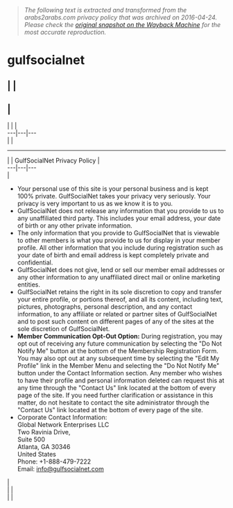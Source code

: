 > *The following text is extracted and transformed from the arabs2arabs.com privacy policy that was archived on 2016-04-24. Please check the [original snapshot on the Wayback Machine](https://web.archive.org/web/20160424135529id_/http%3A//gulfsocialnet.com/privacy.php) for the most accurate reproduction.*

# gulfsocialnet

|  |   
---  
|   
---  
|  |  |   
---|---|---  
|  |    
  
---  
|  | GulfSocialNet Privacy Policy |   
---|---|---  
| 

  * Your personal use of this site is your personal business and is kept 100% private. GulfSocialNet takes your privacy very seriously. Your privacy is very important to us as we know it is to you.
  * GulfSocialNet does not release any information that you provide to us to any unaffiliated third party. This includes your email address, your date of birth or any other private information.
  * The only information that you provide to GulfSocialNet that is viewable to other members is what you provide to us for display in your member profile. All other information that you include during registration such as your date of birth and email address is kept completely private and confidential.
  * GulfSocialNet does not give, lend or sell our member email addresses or any other information to any unaffiliated direct mail or online marketing entities.
  * GulfSocialNet retains the right in its sole discretion to copy and transfer your entire profile, or portions thereof, and all its content, including text, pictures, photographs, personal description, and any contact information, to any affiliate or related or partner sites of GulfSocialNet and to post such content on different pages of any of the sites at the sole discretion of GulfSocialNet.
  *  **Member Communication Opt-Out Option:** During registration, you may opt out of receiving any future communication by selecting the "Do Not Notify Me" button at the bottom of the Membership Registration Form. You may also opt out at any subsequent time by selecting the "Edit My Profile" link in the Member Menu and selecting the "Do Not Notify Me" button under the Contact Information section. Any member who wishes to have their profile and personal information deleted can request this at any time through the "Contact Us" link located at the bottom of every page of the site. If you need further clarification or assistance in this matter, do not hesitate to contact the site administrator through the "Contact Us" link located at the bottom of every page of the site.
  * Corporate Contact Information:  
Global Network Enterprises LLC  
Two Ravinia Drive,   
Suite 500   
Atlanta, GA 30346   
United States  
Phone: +1-888-479-7222  
Email: info@gulfsocialnet.com

|   
|  |   
|  |   
 
